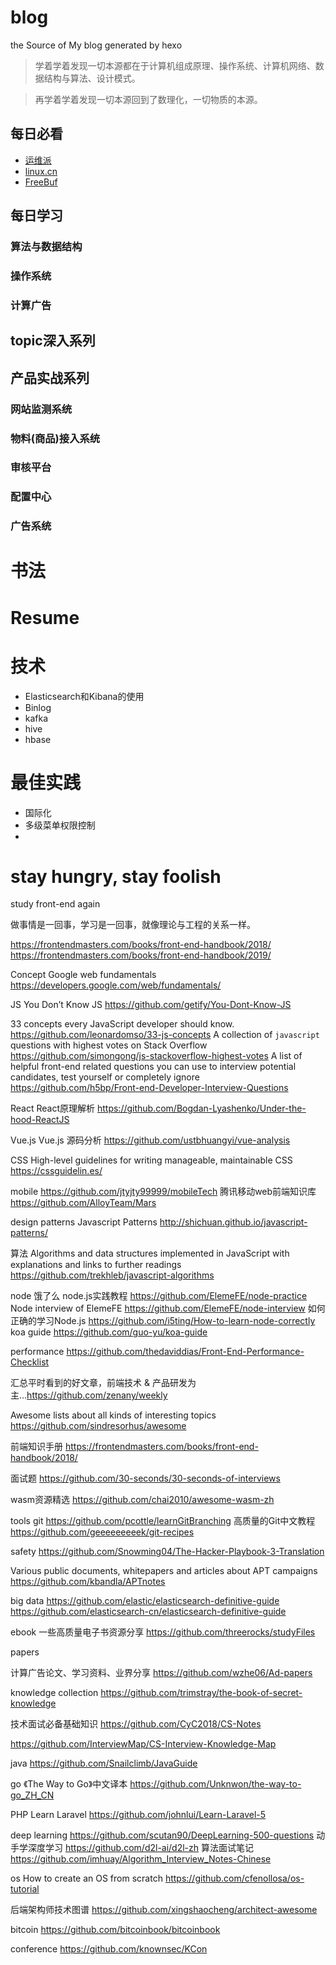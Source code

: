 # blog
the Source of My blog generated by hexo

> 学着学着发现一切本源都在于计算机组成原理、操作系统、计算机网络、数据结构与算法、设计模式。

> 再学着学着发现一切本源回到了数理化，一切物质的本源。

## 每日必看
- [运维派](http://www.yunweipai.com/)
- [linux.cn](https://linux.cn/)
- [FreeBuf](http://www.freebuf.com/)

## 每日学习
### 算法与数据结构
### 操作系统
### 计算广告

## topic深入系列

## 产品实战系列
### 网站监测系统
### 物料(商品)接入系统
### 审核平台
### 配置中心
### 广告系统

# 书法

# Resume

# 技术
- Elasticsearch和Kibana的使用
- Binlog
- kafka
- hive
- hbase

# 最佳实践
- 国际化
- 多级菜单权限控制
- 



# stay hungry, stay foolish
study front-end again

做事情是一回事，学习是一回事，就像理论与工程的关系一样。

https://frontendmasters.com/books/front-end-handbook/2018/
https://frontendmasters.com/books/front-end-handbook/2019/


Concept
Google web fundamentals https://developers.google.com/web/fundamentals/

JS
You Don’t Know JS https://github.com/getify/You-Dont-Know-JS

33 concepts every JavaScript developer should know. https://github.com/leonardomso/33-js-concepts
A collection of `javascript` questions with highest votes on Stack Overflow https://github.com/simongong/js-stackoverflow-highest-votes
A list of helpful front-end related questions you can use to interview potential candidates, test yourself or completely ignore https://github.com/h5bp/Front-end-Developer-Interview-Questions


React
React原理解析 https://github.com/Bogdan-Lyashenko/Under-the-hood-ReactJS


Vue.js
Vue.js 源码分析 https://github.com/ustbhuangyi/vue-analysis

CSS
High-level guidelines for writing manageable, maintainable CSS https://cssguidelin.es/

mobile
https://github.com/jtyjty99999/mobileTech
腾讯移动web前端知识库 https://github.com/AlloyTeam/Mars


design patterns
Javascript Patterns http://shichuan.github.io/javascript-patterns/

算法
Algorithms and data structures implemented in JavaScript with explanations and links to further readings https://github.com/trekhleb/javascript-algorithms


node
饿了么 node.js实践教程 https://github.com/ElemeFE/node-practice
Node interview of ElemeFE https://github.com/ElemeFE/node-interview
如何正确的学习Node.js https://github.com/i5ting/How-to-learn-node-correctly
koa guide https://github.com/guo-yu/koa-guide

performance
https://github.com/thedaviddias/Front-End-Performance-Checklist




汇总平时看到的好文章，前端技术 & 产品研发为主...https://github.com/zenany/weekly

Awesome lists about all kinds of interesting topics https://github.com/sindresorhus/awesome



前端知识手册 https://frontendmasters.com/books/front-end-handbook/2018/





面试题 https://github.com/30-seconds/30-seconds-of-interviews



wasm资源精选 https://github.com/chai2010/awesome-wasm-zh



tools
 git
 https://github.com/pcottle/learnGitBranching
高质量的Git中文教程 https://github.com/geeeeeeeeek/git-recipes


safety
https://github.com/Snowming04/The-Hacker-Playbook-3-Translation

Various public documents, whitepapers and articles about APT campaigns https://github.com/kbandla/APTnotes


big data
https://github.com/elastic/elasticsearch-definitive-guide
https://github.com/elasticsearch-cn/elasticsearch-definitive-guide


ebook
一些高质量电子书资源分享 https://github.com/threerocks/studyFiles


papers

计算广告论文、学习资料、业界分享 https://github.com/wzhe06/Ad-papers


knowledge collection
https://github.com/trimstray/the-book-of-secret-knowledge


技术面试必备基础知识 https://github.com/CyC2018/CS-Notes

https://github.com/InterviewMap/CS-Interview-Knowledge-Map


java
https://github.com/Snailclimb/JavaGuide

go
《The Way to Go》中文译本 https://github.com/Unknwon/the-way-to-go_ZH_CN

PHP 
Learn Laravel https://github.com/johnlui/Learn-Laravel-5


deep learning
https://github.com/scutan90/DeepLearning-500-questions
动手学深度学习 https://github.com/d2l-ai/d2l-zh
算法面试笔记 https://github.com/imhuay/Algorithm_Interview_Notes-Chinese


os
How to create an OS from scratch https://github.com/cfenollosa/os-tutorial


后端架构师技术图谱
https://github.com/xingshaocheng/architect-awesome

bitcoin
https://github.com/bitcoinbook/bitcoinbook


conference
https://github.com/knownsec/KCon

